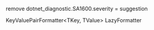 remove dotnet_diagnostic.SA1600.severity = suggestion

KeyValuePairFormatter<TKey, TValue>
LazyFormatter<T>